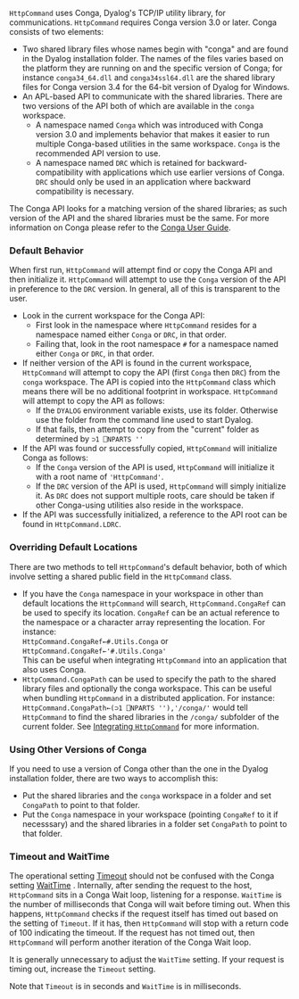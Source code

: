 `HttpCommand` uses Conga, Dyalog's TCP/IP utility library, for communications. `HttpCommand` requires Conga version 3.0 or later. Conga consists of two elements:

* Two shared library files whose names begin with "conga" and are found in the Dyalog installation folder. The names of the files varies based on the platform they are running on and the specific version of Conga; for instance `conga34_64.dll` and `conga34ssl64.dll` are the shared library files for Conga version 3.4 for the 64-bit version of Dyalog for Windows.
* An APL-based API to communicate with the shared libraries. There are two versions of the API both of which are available in the `conga` workspace.
    * A namespace named `Conga` which was introduced with Conga version 3.0 and implements behavior that makes it easier to run multiple Conga-based utilities in the same workspace. `Conga` is the recommended API version to use.
    * A namespace named `DRC` which is retained for backward-compatibility with applications which use earlier versions of Conga. `DRC` should only be used in an application where backward compatibility is necessary.

The Conga API looks for a matching version of the shared libraries; as such version of the API and the shared libraries must be the same. For more information on Conga please refer to the [Conga User Guide](https://docs.dyalog.com/latest/Conga%20User%20Guide.pdf).

### Default Behavior
When first run, `HttpCommand` will attempt find or copy the Conga API and then initialize it. `HttpCommand` will attempt to use the `Conga` version of the API in preference to the `DRC` version. In general, all of this is transparent to the user.

* Look in the current workspace for the Conga API:
    * First look in the namespace where `HttpCommand` resides for a namespace named either `Conga` or `DRC`, in that order.
    * Failing that, look in the root namespace `#` for a namespace named either `Conga` or `DRC`, in that order.
* If neither version of the API is found in the current workspace, `HttpCommand` will attempt to copy the API (first `Conga` then `DRC`) from the `conga` workspace. The API is copied into the `HttpCommand` class which means there will be no additional footprint in workspace. `HttpCommand` will attempt to copy the API as follows:
    * If the `DYALOG` environment variable exists, use its folder. Otherwise use the folder from the command line used to start Dyalog.
    * If that fails, then attempt to copy from the "current" folder as determined by `⊃1 ⎕NPARTS ''`
* If the API was found or successfully copied, `HttpCommand` will initialize Conga as follows:
    * If the `Conga` version of the API is used, `HttpCommand` will initialize it with a root name of `'HttpCommand'`.
    * If the `DRC` version of the API is used, `HttpCommand` will simply initialize it. As `DRC` does not support multiple roots, care should be taken if other Conga-using utilities also reside in the workspace.
* If the API was successfully initialized, a reference to the API root can be found in `HttpCommand.LDRC`.

### Overriding Default Locations
There are two methods to tell `HttpCommand`'s default behavior, both of which involve setting a shared public field in the `HttpCommand` class.

* If you have the `Conga` namespace in your workspace in other than default locations the `HttpCommand` will search, `HttpCommand.CongaRef` can be used to specify its location. `CongaRef` can be an actual reference to the namespace or a character array representing the location. For instance:<br>
`HttpCommand.CongaRef←#.Utils.Conga` or<br>
`HttpCommand.CongaRef←'#.Utils.Conga'`<br>
This can be useful when integrating `HttpCommand` into an application that also uses Conga.
* `HttpCommand.CongaPath` can be used to specify the path to the shared library files and optionally the conga workspace. This can be useful when bundling `HttpCommand` in a distributed application. For instance:<br>
`HttpCommand.CongaPath←(⊃1 ⎕NPARTS ''),'/conga/'` would tell `HttpCommand` to find the shared libraries in the `/conga/` subfolder of the current folder. See [Integrating `HttpCommand`](./integrating.md) for more information.

### Using Other Versions of Conga
If you need to use a version of Conga other than the one in the Dyalog installation folder, there are two ways to accomplish this:

* Put the shared libraries and the `conga` workspace in a folder and set `CongaPath` to point to that folder.
* Put the `Conga` namespace in your workspace (pointing `CongaRef` to it if necesssary) and the shared libraries in a folder set `CongaPath` to point to that folder.

### Timeout and WaitTime
The operational setting [Timeout](operational-settings.md#timeout) should not be confused with the Conga setting [WaitTime](conga-settings.md#waittime) . Internally, after sending the request to the host, `HttpCommand` sits in a Conga Wait loop, listening for a response. `WaitTime` is the number of milliseconds that Conga will wait before timing out. When this happens, `HttpCommand` checks if the request itself has timed out based on the setting of `Timeout`. If it has, then `HttpCommand` will stop with a return code of 100 indicating the timeout. If the request has not timed out, then `HttpCommand` will perform another 
iteration of the Conga Wait loop.   

It is generally unnecessary to adjust the `WaitTime` setting. If your request is timing out, increase the `Timeout` setting.

Note that `Timeout` is in seconds and `WaitTime` is in milliseconds. 